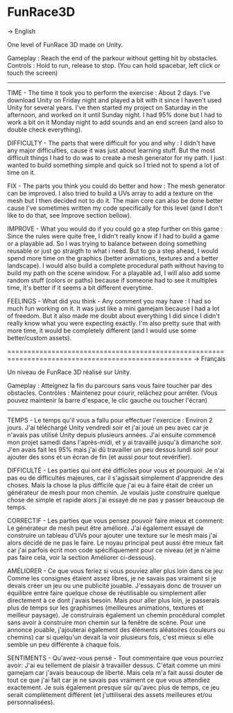# FunRace3D
-> English

One level of FunRace 3D made on Unity.

Gameplay : Reach the end of the parkour without getting hit by obstacles.
Controls : Hold to run, release to stop. (You can hold spacebar, left click or touch the screen)

- - - - - - - - - - - - - - - - - - - - - - - - - - - - - - - - - - - - - - - - - - - - - - - - - - 

TIME - The time it took you to perform the exercise :
About 2 days.
I've download Unity on Friday night and played a bit with it since I haven't used Unity for several years.
I've then started my project on Saturday in the afternoon, and worked on it until Sunday night. I had 95% done but I had to work a bit on it Monday night to add sounds and an end screen (and also to double check everything).

DIFFICULTY - The parts that were difficult for you and why :
I didn't have any major difficulties, cause it was just about learning stuff.
But the most difficult things I had to do was to create a mesh generator for my path. I just wanted to build something simple and quick so I tried not to spend a
lot of time on it.

FIX - The parts you think you could do better and how :
The mesh generator can be improved. I also tried to build a UVs array to add a texture on the mesh but I then decided not to do it.
The main core can also be done better cause I've sometimes written my code specifically for this level (and I don't like to do that, see Improve section bellow).

IMPROVE - What you would do if you could go a step further on this game :
Since the rules were quite free, I didn't really know if I had to build a game or a playable ad. So I was trying to balance between doing something reusable or
just go straigth to what i need.
But to go a step ahead, I would spend more time on the graphics (better animations, textures and a better landscape). I would also build a complete procedural
path without having to build my path on the scene window. For a playable ad, I will also add some random stuff (colors or paths) because if someone had to see it
multiples time, it's better if it seems a bit different everytime.

FEELINGS - What did you think - Any comment you may have :
I had so much fun working on it. It was just like a mini gamejam because I had a lot of freedom. But it also made me doubt about everything I did since I didn't
really know what you were expecting exactly. I'm also pretty sure that with more time, it would be completely different (and I would use some better/custom
assets).

====================================================================================================
-> Français

Un niveau de FunRace 3D réalisé sur Unity.

Gameplay : Atteignez la fin du parcours sans vous faire toucher par des obstacles.
Contrôles : Maintenez pour courir, relâchez pour arrêter. (Vous pouvez maintenir la barre d'espace, le clic gauche ou toucher l'écran)

- - - - - - - - - - - - - - - - - - - - - - - - - - - - - - - - - - - - - - - - - - - - - - - - -

TEMPS - Le temps qu'il vous a fallu pour effectuer l'exercice :
Environ 2 jours.
J'ai téléchargé Unity vendredi soir et j'ai joué un peu avec car je n'avais pas utilisé Unity depuis plusieurs années.
J'ai ensuite commencé mon projet samedi dans l'après-midi, et y ai travaillé jusqu'à dimanche soir. J'en avais fait les 95% mais j'ai dû travailler un peu dessus
lundi soir pour ajouter des sons et un écran de fin (et aussi pour tout revérifier).

DIFFICULTÉ - Les parties qui ont été difficiles pour vous et pourquoi:
Je n'ai pas eu de difficultés majeures, car il s'agissait simplement d'apprendre des choses.
Mais la chose la plus difficile que j'ai eu à faire était de créer un générateur de mesh pour mon chemin. Je voulais juste construire quelque chose de simple et
rapide alors j'ai essayé de ne pas y passer beaucoup de temps.

CORRECTIF - Les parties que vous pensez pouvoir faire mieux et comment:
Le générateur de mesh peut être amélioré. J'ai également essayé de construire un tableau d'UVs pour ajouter une texture sur le mesh mais j'ai alors décidé de ne
pas le faire.
Le noyau principal peut aussi être mieux fait car j'ai parfois écrit mon code spécifiquement pour ce niveau (et je n'aime pas faire cela, voir la section
Améliorer ci-dessous).

AMÉLIORER - Ce que vous feriez si vous pouviez aller plus loin dans ce jeu:
Comme les consignes étaient assez libres, je ne savais pas vraiment si je devais créer un jeu ou une publicité jouable. J'essayais donc de trouver un équilibre
entre faire quelque chose de réutilisable ou simplement aller directement à ce dont j'avais besoin.
Mais pour aller plus loin, je passerais plus de temps sur les graphismes (meilleures animations, textures et meilleur paysage). Je construirais également un
chemin procédural complet sans avoir à construire mon chemin sur la fenêtre de scène. Pour une annonce jouable, j'ajouterai également des éléments aléatoires
(couleurs ou chemins) car si quelqu'un devait la voir plusieurs fois, c'est mieux si elle semble un peu différente à chaque fois.

SENTIMENTS - Qu'avez-vous pensé - Tout commentaire que vous pourriez avoir:
J'ai eu tellement de plaisir à travailler dessus. C'était comme un mini gamejam car j'avais beaucoup de liberté. Mais cela m'a fait aussi douter de tout ce que
j'ai fait car je ne savais pas vraiment ce que vous attendiez exactement. Je suis également presque sûr qu'avec plus de temps, ce jeu serait complètement
différent (et j'uttiliserai des assets meilleures et/ou personnalisées).
